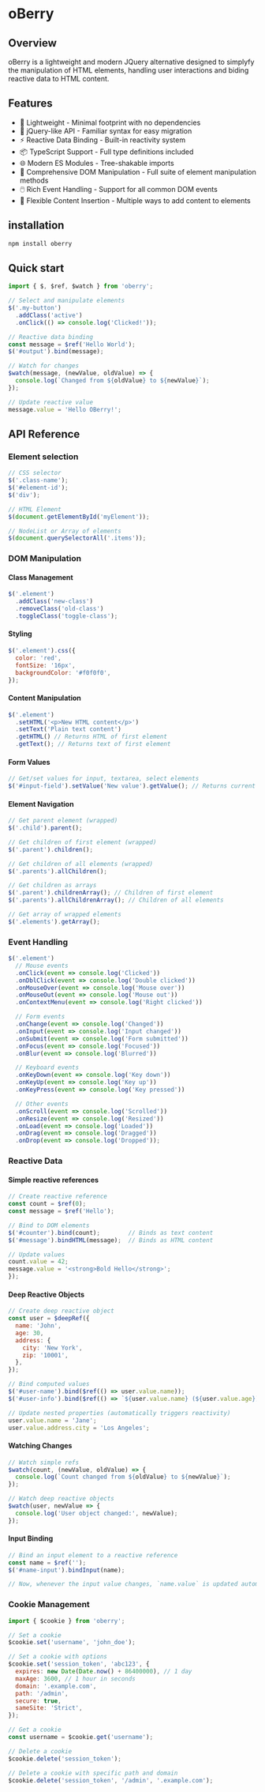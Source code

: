 # oBerry

## Overview

oBerry is a lightweight and modern JQuery alternative designed to simplyfy the manipulation of HTML elements, handling user interactions and biding reactive data to HTML content.

## Features

- 🚀 Lightweight - Minimal footprint with no dependencies
- 🎯 jQuery-like API - Familiar syntax for easy migration
- ⚡ Reactive Data Binding - Built-in reactivity system
- 📦 TypeScript Support - Full type definitions included
- 🌐 Modern ES Modules - Tree-shakable imports
- 🎨 Comprehensive DOM Manipulation - Full suite of element manipulation methods
- 🖱️ Rich Event Handling - Support for all common DOM events
- 🔄 Flexible Content Insertion - Multiple ways to add content to elements

## installation

```sh
npm install oberry
```

## Quick start

```js
import { $, $ref, $watch } from 'oberry';

// Select and manipulate elements
$('.my-button')
  .addClass('active')
  .onClick(() => console.log('Clicked!'));

// Reactive data binding
const message = $ref('Hello World');
$('#output').bind(message);

// Watch for changes
$watch(message, (newValue, oldValue) => {
  console.log(`Changed from ${oldValue} to ${newValue}`);
});

// Update reactive value
message.value = 'Hello OBerry!';
```

## API Reference

### Element selection

```js
// CSS selector
$('.class-name');
$('#element-id');
$('div');

// HTML Element
$(document.getElementById('myElement'));

// NodeList or Array of elements
$(document.querySelectorAll('.items'));
```

### DOM Manipulation

#### Class Management

```js
$('.element')
  .addClass('new-class')
  .removeClass('old-class')
  .toggleClass('toggle-class');
```

#### Styling

```js
$('.element').css({
  color: 'red',
  fontSize: '16px',
  backgroundColor: '#f0f0f0',
});
```

#### Content Manipulation

```js
$('.element')
  .setHTML('<p>New HTML content</p>')
  .setText('Plain text content')
  .getHTML() // Returns HTML of first element
  .getText(); // Returns text of first element
```

#### Form Values

```js
// Get/set values for input, textarea, select elements
$('#input-field').setValue('New value').getValue(); // Returns current value
```

#### Element Navigation

```js
// Get parent element (wrapped)
$('.child').parent();

// Get children of first element (wrapped)
$('.parent').children();

// Get children of all elements (wrapped)
$('.parents').allChildren();

// Get children as arrays
$('.parent').childrenArray(); // Children of first element
$('.parents').allChildrenArray(); // Children of all elements

// Get array of wrapped elements
$('.elements').getArray();
```

### Event Handling

```js
$('.element')
  // Mouse events
  .onClick(event => console.log('Clicked'))
  .onDblClick(event => console.log('Double clicked'))
  .onMouseOver(event => console.log('Mouse over'))
  .onMouseOut(event => console.log('Mouse out'))
  .onContextMenu(event => console.log('Right clicked'))

  // Form events
  .onChange(event => console.log('Changed'))
  .onInput(event => console.log('Input changed'))
  .onSubmit(event => console.log('Form submitted'))
  .onFocus(event => console.log('Focused'))
  .onBlur(event => console.log('Blurred'))

  // Keyboard events
  .onKeyDown(event => console.log('Key down'))
  .onKeyUp(event => console.log('Key up'))
  .onKeyPress(event => console.log('Key pressed'))

  // Other events
  .onScroll(event => console.log('Scrolled'))
  .onResize(event => console.log('Resized'))
  .onLoad(event => console.log('Loaded'))
  .onDrag(event => console.log('Dragged'))
  .onDrop(event => console.log('Dropped'));
```

### Reactive Data

#### Simple reactive references

```js
// Create reactive reference
const count = $ref(0);
const message = $ref('Hello');

// Bind to DOM elements
$('#counter').bind(count);        // Binds as text content
$('#message').bindHTML(message);  // Binds as HTML content

// Update values
count.value = 42;
message.value = '<strong>Bold Hello</strong>';
});
```

#### Deep Reactive Objects

```js
// Create deep reactive object
const user = $deepRef({
  name: 'John',
  age: 30,
  address: {
    city: 'New York',
    zip: '10001',
  },
});

// Bind computed values
$('#user-name').bind($ref(() => user.value.name));
$('#user-info').bind($ref(() => `${user.value.name} (${user.value.age})`));

// Update nested properties (automatically triggers reactivity)
user.value.name = 'Jane';
user.value.address.city = 'Los Angeles';
```

#### Watching Changes

```js
// Watch simple refs
$watch(count, (newValue, oldValue) => {
  console.log(`Count changed from ${oldValue} to ${newValue}`);
});

// Watch deep reactive objects
$watch(user, newValue => {
  console.log('User object changed:', newValue);
});
```

#### Input Binding

```js
// Bind an input element to a reactive reference
const name = $ref('');
$('#name-input').bindInput(name);

// Now, whenever the input value changes, `name.value` is updated automatically
```

### Cookie Management

```js
import { $cookie } from 'oberry';

// Set a cookie
$cookie.set('username', 'john_doe');

// Set a cookie with options
$cookie.set('session_token', 'abc123', {
  expires: new Date(Date.now() + 86400000), // 1 day
  maxAge: 3600, // 1 hour in seconds
  domain: '.example.com',
  path: '/admin',
  secure: true,
  sameSite: 'Strict',
});

// Get a cookie
const username = $cookie.get('username');

// Delete a cookie
$cookie.delete('session_token');

// Delete a cookie with specific path and domain
$cookie.delete('session_token', '/admin', '.example.com');
```
